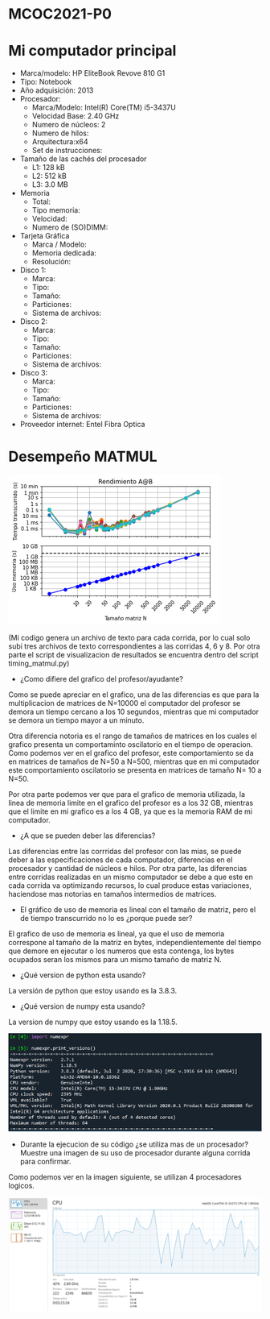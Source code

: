 # MCOC2021-P0

# Mi computador principal

* Marca/modelo: HP EliteBook Revove 810 G1
* Tipo: Notebook
* Año adquisición: 2013
* Procesador:
  * Marca/Modelo: Intel(R) Core(TM) i5-3437U
  * Velocidad Base: 2.40 GHz
  * Numero de núcleos: 2 
  * Numero de hilos: 
  * Arquitectura:x64 
  * Set de instrucciones: 
* Tamaño de las cachés del procesador
  * L1: 128 kB
  * L2: 512 kB
  * L3: 3.0 MB
* Memoria 
  * Total:
  * Tipo memoria: 
  * Velocidad:
  * Numero de (SO)DIMM: 
* Tarjeta Gráfica
  * Marca / Modelo:
  * Memoria dedicada:
  * Resolución: 
* Disco 1: 
  * Marca: 
  * Tipo: 
  * Tamaño: 
  * Particiones: 
  * Sistema de archivos:
* Disco 2: 
  * Marca:
  * Tipo: 
  * Tamaño: 
  * Particiones: 
  * Sistema de archivos:
* Disco 3: 
  * Marca:
  * Tipo: 
  * Tamaño: 
  * Particiones: 
  * Sistema de archivos:
* Proveedor internet: Entel Fibra Optica

# Desempeño MATMUL

![Rendimiento](https://raw.githubusercontent.com/IgnacioInostroza/MCOC2021-P0/main/Rendimiento_A%40B.png)

(Mi codigo genera un archivo de texto para cada corrida, por lo cual solo subi tres archivos de texto correspondientes a las corridas 4, 6 y 8. Por otra parte el script de visualizacion de resultados se encuentra dentro del script timing_matmul.py)

* ¿Como difiere del grafico del profesor/ayudante?  

Como se puede apreciar en el grafico, una de las diferencias es que para la multiplicacion de matrices de N=10000 el computador del profesor se demora un tiempo cercano a los 10 segundos, mientras que mi computador se demora un tiempo mayor a un minuto. 

Otra diferencia notoria es el rango de tamaños de matrices en los cuales el grafico presenta un comportaminto oscilatorio en el tiempo de operacion. Como podemos ver en el grafico del profesor, este comportamiento se da en matrices de tamaños de N=50 a N=500, mientras que en mi computador este comportamiento oscilatorio se presenta en matrices de  tamaño N= 10 a N=50.

Por otra parte podemos ver que para el grafico de memoria utilizada, la linea de memoria limite en el grafico del profesor es a los 32 GB, mientras que el limite en mi grafico es a los 4 GB, ya que es la memoria RAM de mi computador.

* ¿A que se pueden deber las diferencias?  

Las diferencias entre las corrridas del profesor con las mias, se puede deber a las especificaciones de cada computador, diferencias en el procesador y cantidad de núcleos e hilos.
Por otra parte, las diferencias entre corridas realizadas en un mismo computador se debe a que este en cada corrida va optimizando recursos, lo cual produce estas variaciones, haciendose mas notorias en tamaños intermedios de matrices.

* El gráfico de uso de memoria es lineal con el tamaño de matriz, pero el de tiempo transcurrido no lo es ¿porque puede ser? 
 
El grafico de uso de memoria es lineal, ya que el uso de memoria correspone al tamaño de la matriz en bytes, independientemente del tiempo que demore en ejecutar o los numeros que esta contenga, los bytes ocupados seran los mismos para un mismo tamaño de matriz N.

* ¿Qué version de python esta usando?  

La versión de python que estoy usando es la 3.8.3.

* ¿Qué version de numpy esta usando?  

La version de numpy que estoy usando es la 1.18.5.

![Version](https://raw.githubusercontent.com/IgnacioInostroza/MCOC2021-P0/main/Version.PNG)

* Durante la ejecucion de su código ¿se utiliza mas de un procesador? Muestre una imagen de su uso de procesador durante alguna corrida para confirmar.

Como podemos ver en la imagen siguiente, se utilizan 4 procesadores logicos.

![Uso](https://raw.githubusercontent.com/IgnacioInostroza/MCOC2021-P0/main/Uso.PNG)


 




